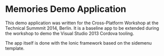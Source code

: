 # Memories Demo Application

This demo application was written for the Cross-Platform Workshop at the Technical Summmit 2014, Berlin. It is a baseline app to be extended during the workshop to demo the Visual Studio 2013 Cordova tooling.

The app itself is done with the Ionic framework based on the sidemenu template.